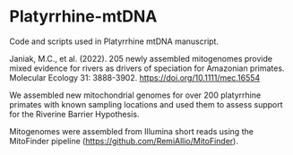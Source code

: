 # Platyrrhine-mtDNA

Code and scripts used in Platyrrhine mtDNA manuscript.

Janiak, M.C., et al. (2022). 205 newly assembled mitogenomes provide mixed evidence for rivers as drivers of speciation for Amazonian primates. Molecular Ecology 31: 3888-3902. https://doi.org/10.1111/mec.16554

We assembled new mitochondrial genomes for over 200 platyrrhine primates with known sampling locations and used them to assess support for the Riverine Barrier Hypothesis. 

Mitogenomes were assembled from Illumina short reads using the MitoFinder pipeline (https://github.com/RemiAllio/MitoFinder). 
